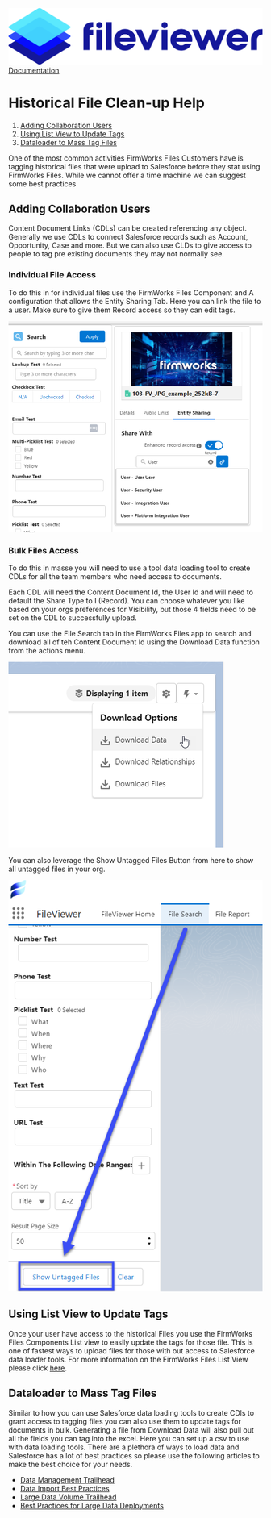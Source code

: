 ![](./images/fileviewer.png)
[Documentation](index.md)

# Historical File Clean-up Help

1. [Adding Collaboration Users](#adding-collaboration-users)
1. [Using List View to Update Tags](#using-list-view-to-update-tags)
1. [Dataloader to Mass Tag Files](#dataloader-to-mass-tag-files)

One of the most common activities FirmWorks Files Customers have is tagging historical files that were upload to Salesforce before they stat using FirmWorks Files. While we cannot offer a time machine we can suggest some best practices

## Adding Collaboration Users

Content Document Links (CDLs) can be created referencing any object. Generally we use CDLs to connect Salesforce records such as Account, Opportunity, Case and more. But we can also use CLDs to give access to people to tag pre existing documents they may not normally see.

### Individual File Access

To do this in for individual files use the FirmWorks Files Component and A configuration that allows the Entity Sharing Tab. Here you can link the file to a user. Make sure to give them Record access so they can edit tags.

![Individual Entity Sharing](images/historicalcleanup/individual-entity-sharing-user.png)

### Bulk Files Access

To do this in masse you will need to use a tool data loading tool to create CDLs for all the team members who need access to documents.

Each CDL will need the Content Document Id, the User Id and will need to default the Share Type to I (Record). You can choose whatever you like based on your orgs preferences for Visibility, but those 4 fields need to be set on the CDL to successfully upload.

You can use the File Search tab in the FirmWorks Files app to search and download all of teh Content Document Id using the Download Data function from the actions menu.

![Download Content Document Ids](images/historicalcleanup/download-content-document-ids.png)

You can also leverage the Show Untagged Files Button from here to show all untagged files in your org.

![Show Untagged Files](images/historicalcleanup/show-untagged-files.png)

## Using List View to Update Tags

Once your user have access to the historical Files you use the FirmWorks Files Components List view to easily update the tags for those file. This is one of fastest ways to upload files for those with out access to Salesforce data loader tools. For more information on the FirmWorks Files List View please click [here](component-appendix.md#list-view).

## Dataloader to Mass Tag Files

Similar to how you can use Salesforce data loading tools to create CDls to grant access to tagging files you can also use them to update tags for documents in bulk. Generating a file from Download Data will also pull out all the fields you can tag into the excel. Here you can set up a csv to use with data loading tools. There are a plethora of ways to load data and Salesforce has a lot of best practices so please use the following articles to make the best choice for your needs.

- [Data Management Trailhead](https://trailhead.salesforce.com/content/learn/modules/lex_implementation_data_management)
- [Data Import Best Practices](https://www.salesforceben.com/6-best-practices-for-importing-data-into-salesforce/)
- [Large Data Volume Trailhead](https://trailhead.salesforce.com/content/learn/modules/large-data-volumes)
- [Best Practices for Large Data Deployments](http://resources.docs.salesforce.com/latest/latest/en-us/sfdc/pdf/salesforce_large_data_volumes_bp.pdf)